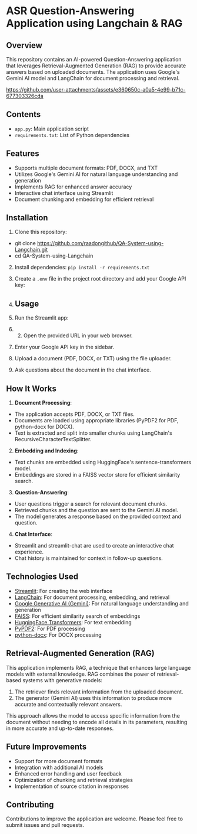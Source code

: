 # ASR Question-Answering Application using Langchain & RAG

## Overview

This repository contains an AI-powered Question-Answering application that leverages Retrieval-Augmented Generation (RAG) to provide accurate answers based on uploaded documents. The application uses Google's Gemini AI model and LangChain for document processing and retrieval.

https://github.com/user-attachments/assets/e360650c-a0a5-4e99-b71c-677303326cda

## Contents

- `app.py`: Main application script
- `requirements.txt`: List of Python dependencies

## Features

- Supports multiple document formats: PDF, DOCX, and TXT
- Utilizes Google's Gemini AI for natural language understanding and generation
- Implements RAG for enhanced answer accuracy
- Interactive chat interface using Streamlit
- Document chunking and embedding for efficient retrieval

## Installation

1. Clone this repository:
- git clone https://github.com/raadongithub/QA-System-using-Langchain.git 
- cd QA-System-using-Langchain

2. Install dependencies:
`pip install -r requirements.txt`

3. Create a `.env` file in the project root directory and add your Google API key:

4. ## Usage

1. Run the Streamlit app:

2. 2. Open the provided URL in your web browser.

3. Enter your Google API key in the sidebar.

4. Upload a document (PDF, DOCX, or TXT) using the file uploader.

5. Ask questions about the document in the chat interface.

## How It Works

1. **Document Processing**: 
- The application accepts PDF, DOCX, or TXT files.
- Documents are loaded using appropriate libraries (PyPDF2 for PDF, python-docx for DOCX).
- Text is extracted and split into smaller chunks using LangChain's RecursiveCharacterTextSplitter.

2. **Embedding and Indexing**:
- Text chunks are embedded using HuggingFace's sentence-transformers model.
- Embeddings are stored in a FAISS vector store for efficient similarity search.

3. **Question-Answering**:
- User questions trigger a search for relevant document chunks.
- Retrieved chunks and the question are sent to the Gemini AI model.
- The model generates a response based on the provided context and question.

4. **Chat Interface**:
- Streamlit and streamlit-chat are used to create an interactive chat experience.
- Chat history is maintained for context in follow-up questions.

## Technologies Used

- [Streamlit](https://streamlit.io/): For creating the web interface
- [LangChain](https://python.langchain.com/): For document processing, embedding, and retrieval
- [Google Generative AI (Gemini)](https://ai.google.dev/): For natural language understanding and generation
- [FAISS](https://github.com/facebookresearch/faiss): For efficient similarity search of embeddings
- [HuggingFace Transformers](https://huggingface.co/): For text embedding
- [PyPDF2](https://pypdf2.readthedocs.io/): For PDF processing
- [python-docx](https://python-docx.readthedocs.io/): For DOCX processing

## Retrieval-Augmented Generation (RAG)

This application implements RAG, a technique that enhances large language models with external knowledge. RAG combines the power of retrieval-based systems with generative models:

1. The retriever finds relevant information from the uploaded document.
2. The generator (Gemini AI) uses this information to produce more accurate and contextually relevant answers.

This approach allows the model to access specific information from the document without needing to encode all details in its parameters, resulting in more accurate and up-to-date responses.

## Future Improvements

- Support for more document formats
- Integration with additional AI models
- Enhanced error handling and user feedback
- Optimization of chunking and retrieval strategies
- Implementation of source citation in responses

## Contributing

Contributions to improve the application are welcome. Please feel free to submit issues and pull requests.
